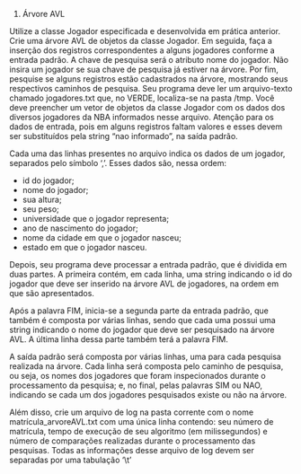 1. Árvore AVL

Utilize a classe Jogador especificada e desenvolvida em prática anterior.
Crie uma árvore AVL de objetos da classe Jogador. Em seguida, faça a inserção
dos registros correspondentes a alguns jogadores conforme a entrada padrão. A
chave de pesquisa será o atributo nome do jogador. Não insira um jogador se
sua chave de pesquisa já estiver na árvore. Por fim, pesquise se alguns registros
estão cadastrados na árvore, mostrando seus respectivos caminhos de pesquisa.
Seu programa deve ler um arquivo-texto chamado jogadores.txt que, no
VERDE, localiza-se na pasta /tmp. Você deve preencher um vetor de objetos
da classe Jogador com os dados dos diversos jogadores da NBA informados
nesse arquivo. Atenção para os dados de entrada, pois em alguns registros
faltam valores e esses devem ser substituídos pela string “nao informado”, na
saída padrão.

Cada uma das linhas presentes no arquivo indica os dados de um jogador,
separados pelo símbolo ‘,’. Esses dados são, nessa ordem:
- id do jogador;
- nome do jogador;
- sua altura;
- seu peso;
- universidade que o jogador representa;
- ano de nascimento do jogador;
- nome da cidade em que o jogador nasceu;
- estado em que o jogador nasceu.

Depois, seu programa deve processar a entrada padrão, que é dividida em duas
partes. A primeira contém, em cada linha, uma string indicando o id do
jogador que deve ser inserido na árvore AVL de jogadores, na ordem em que
são apresentados.

Após a palavra FIM, inicia-se a segunda parte da entrada padrão, que também é
composta por várias linhas, sendo que cada uma possui uma string indicando o
nome do jogador que deve ser pesquisado na árvore AVL. A última linha dessa
parte também terá a palavra FIM.

A saída padrão será composta por várias linhas, uma para cada pesquisa
realizada na árvore. Cada linha será composta pelo caminho de pesquisa, ou
seja, os nomes dos jogadores que foram inspecionados durante o
processamento da pesquisa; e, no final, pelas palavras SIM ou NAO, indicando
se cada um dos jogadores pesquisados existe ou não na árvore.

Além disso, crie um arquivo de log na pasta corrente com o nome
matrícula_arvoreAVL.txt com uma única linha contendo: seu número de
matrícula, tempo de execução de seu algoritmo (em milissegundos) e número de
comparações realizadas durante o processamento das pesquisas. Todas as
informações desse arquivo de log devem ser separadas por uma tabulação ‘\t’